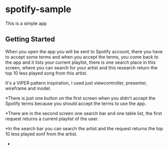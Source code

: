 # spotify-sample

This is a simple app

## Getting Started

When you open the app you will be sent to Spotify account, there you  have to accept some terms and when you accept the terms, you come back to the app and it lists your current playlist, there is one search place in this screen, where you can search for your artist and this research return the top 10 less played song from this artist.


It's a VIPER pattern inspiration, I used just viewcontroller, presenter, wireframe and model.

*There is just one button on the first screen when you didn't accept the Spotify terms because you should accept the terms to use the app.

*There are in the second screen one search bar and one table list, the first request returns a current playlist of the user.

*In the search bar you can search the artist and the request returns the top 10 less played sonf from the artist.

*